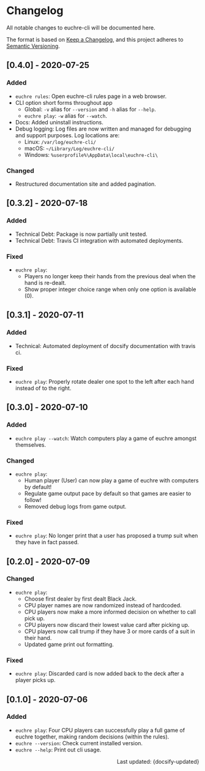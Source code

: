 # Changelog

All notable changes to euchre-cli will be documented here.

The format is based on [Keep a Changelog](https://keepachangelog.com/en/1.0.0/),
and this project adheres to [Semantic Versioning](https://semver.org/spec/v2.0.0.html).

## [0.4.0] - 2020-07-25

### Added

- `euchre rules`: Open euchre-cli rules page in a web browser.
- CLI option short forms throughout app
  - Global: `-v` alias for `--version` and `-h` alias for `--help`.
  - `euchre play`: `-w` alias for `--watch`.
- Docs: Added uninstall instructions.
- Debug logging: Log files are now written and managed for debugging and support
  purposes. Log locations are:
  - Linux: `/var/log/euchre-cli/`
  - macOS: `~/Library/Log/euchre-cli/`
  - Windows: `%userprofile%\AppData\local\euchre-cli\`

### Changed

- Restructured documentation site and added pagination.

## [0.3.2] - 2020-07-18

### Added

- Technical Debt: Package is now partially unit tested.
- Technical Debt: Travis CI integration with automated deployments.

### Fixed

- `euchre play`:
  - Players no longer keep their hands from the previous deal when the hand is re-dealt.
  - Show proper integer choice range when only one option is available (0).

## [0.3.1] - 2020-07-11

### Added

- Technical: Automated deployment of docsify documentation with travis ci.

### Fixed

- `euchre play`: Properly rotate dealer one spot to the left after each hand
    instead of to the right.

## [0.3.0] - 2020-07-10

### Added

- `euchre play --watch`: Watch computers play a game of euchre amongst themselves.

### Changed

- `euchre play`:
  - Human player (User) can now play a game of euchre with computers by default!
  - Regulate game output pace by default so that games are easier to follow!
  - Removed debug logs from game output.

### Fixed

- `euchre play`: No longer print that a user has proposed a trump suit when
    they have in fact passed.

## [0.2.0] - 2020-07-09

### Changed

- `euchre play`:
  - Choose first dealer by first dealt Black Jack.
  - CPU player names are now randomized instead of hardcoded.
  - CPU players now make a more informed decision on whether to call pick up.
  - CPU players now discard their lowest value card after picking up.
  - CPU players now call trump if they have 3 or more cards of a suit in their hand.
  - Updated game print out formatting.

### Fixed

- `euchre play`: Discarded card is now added back to the deck after a player
    picks up.

## [0.1.0] - 2020-07-06

### Added

- `euchre play`: Four CPU players can successfully play a full game of euchre
    together, making random decisions (within the rules).
- `euchre --version`: Check current installed version.
- `euchre --help`: Print out cli usage.

<div style="text-align: right">Last updated: {docsify-updated}</div>
